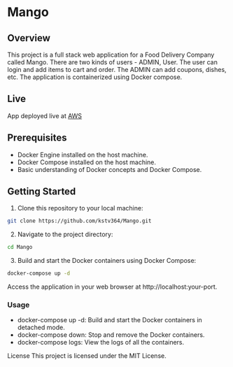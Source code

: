 # Mango

## Overview

This project is a full stack web application for a Food Delivery Company called Mango. There are two kinds of users - ADMIN, User. The user can login and add items to cart and order. The ADMIN can add coupons, dishes, etc. The application is containerized using Docker compose. 

## Live 

App deployed live at [AWS](http://ec2-13-203-230-25.ap-south-1.compute.amazonaws.com:32768/)

## Prerequisites

- Docker Engine installed on the host machine.
- Docker Compose installed on the host machine.
- Basic understanding of Docker concepts and Docker Compose.

## Getting Started

1. Clone this repository to your local machine:

```bash
git clone https://github.com/kstv364/Mango.git
```
2. Navigate to the project directory:
```bash
cd Mango
```

3. Build and start the Docker containers using Docker Compose:

```bash
docker-compose up -d
```
Access the application in your web browser at http://localhost:your-port.

### Usage
- docker-compose up -d: Build and start the Docker containers in detached mode.
- docker-compose down: Stop and remove the Docker containers.
- docker-compose logs: View the logs of all the containers.

License
This project is licensed under the MIT License.




